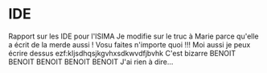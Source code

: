 IDE
===

Rapport sur les IDE pour l'ISIMA
Je modifie sur le truc à Marie parce qu'elle a écrit de la merde aussi !
Vosu faites n'importe quoi !!!
Moi aussi je peux écrire dessus
ezf:kljsdhqsjkgvhxsdkwvdfjbvhk
C'est bizarre
BENOIT BENOIT BENOIT BENOIT BENOIT
J'ai rien à dire...
